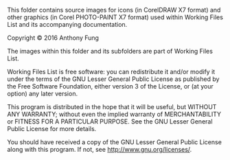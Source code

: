 This folder contains source images for icons (in CorelDRAW X7 format) and other
graphics (in Corel PHOTO-PAINT X7 format) used within Working Files List and
its accompanying documentation.

Copyright © 2016 Anthony Fung

The images within this folder and its subfolders are part of Working Files
List.

Working Files List is free software: you can redistribute it and/or modify
it under the terms of the GNU Lesser General Public License as published by
the Free Software Foundation, either version 3 of the License, or
(at your option) any later version.

This program is distributed in the hope that it will be useful,
but WITHOUT ANY WARRANTY; without even the implied warranty of
MERCHANTABILITY or FITNESS FOR A PARTICULAR PURPOSE. See the
GNU Lesser General Public License for more details.

You should have received a copy of the GNU Lesser General Public License
along with this program. If not, see <http://www.gnu.org/licenses/>.

